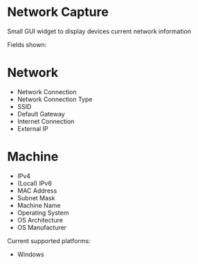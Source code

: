 # Network Capture

Small GUI widget to display devices current network information

Fields shown:

# Network
- Network Connection
- Network Connection Type
- SSID
- Default Gateway
- Internet Connection
- External IP

# Machine
- IPv4
- (Local) IPv6
- MAC Address
- Subnet Mask
- Machine Name
- Operating System
- OS Architecture
- OS Manufacturer

Current supported platforms:
- Windows
